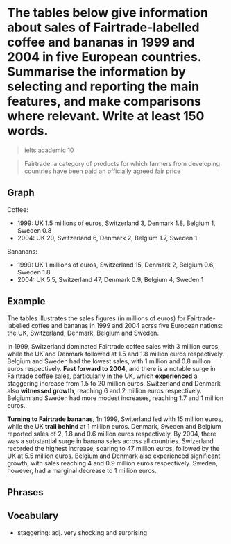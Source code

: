 # The tables below give information about sales of Fairtrade-labelled coffee and bananas in 1999 and 2004 in five European countries. Summarise the information by selecting and reporting the main features, and make comparisons where relevant. Write at least 150 words.

> ielts academic 10

> Fairtrade: a category of products for which farmers from developing countries have been paid an officially agreed fair price

## Graph

Coffee: 

- 1999: UK 1.5 millions of euros, Switzerland 3, Denmark 1.8, Belgium 1, Sweden 0.8
- 2004: UK 20, Switzerland 6, Denmark 2, Belgium 1.7, Sweden 1

Bananans:

- 1999: UK 1 millions of euros, Switzerland 15, Denmark 2, Belgium 0.6, Sweden 1.8
- 2004: UK 5.5, Switzerland 47, Denmark 0.9, Belgium 4, Sweden 1

## Example

The tables illustrates the sales figures (in millions of euros) for Fairtrade-labelled coffee and bananas in 1999 and 2004 acrss five European nations: the UK, Switzerland, Denmark, Belgium and Sweden.

In 1999, Switzerland dominated Fairtrade coffee sales with 3 million euros, while the UK and Denmark followed at 1.5 and 1.8 million euros respectively. Belgium and Sweden had the lowest sales, with 1 million and 0.8 million euros respectively. **Fast forward to 2004**, and there is a notable surge in Fairtrade coffee sales, particularly in the UK, which **experienced** a staggering increase from 1.5 to 20 million euros. Switzerland and Denmark also **witnessed growth**, reaching 6 and 2 million euros respectively. Belgium and Sweden had more modest increases, reaching 1.7 and 1 million euros.

**Turning to Fairtrade bananas**, 1n 1999, Switerland led with 15 million euros, while the UK **trail behind** at 1 million euros. Denmark, Sweden and Belgium reported sales of 2, 1.8 and 0.6 million euros respectively. By 2004, there was a substantial surge in banana sales across all countries. Swizerland recorded the highest increase, soaring to 47 million euros, followed by the UK at 5.5 million euros. Belgium and Denmark also experienced significant growth, with sales reaching 4 and 0.9 million euros respectively. Sweden, however, had a marginal decrease to 1 million euros.

## Phrases

## Vocabulary

- staggering: adj. very shocking and surprising